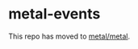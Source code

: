 # metal-events

This repo has moved to [metal/metal](https://github.com/metal/metal/tree/master/packages/metal-events).
